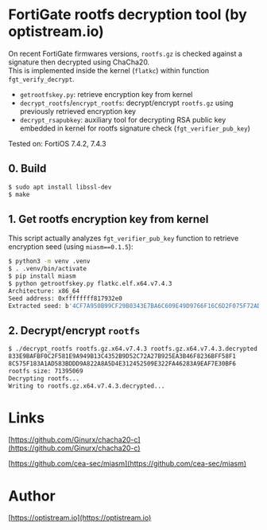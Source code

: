 # FortiGate rootfs decryption tool (by optistream.io)

On recent FortiGate firmwares versions, `rootfs.gz` is checked against a signature then decrypted using ChaCha20.  
This is implemented inside the kernel (`flatkc`) within function `fgt_verify_decrypt`.

- `getrootfskey.py`: retrieve encryption key from kernel
- `decrypt_rootfs`/`encrypt_rootfs`: decrypt/encrypt `rootfs.gz` using previously retrieved encryption key
- `decrypt_rsapubkey`: auxiliary tool for decrypting RSA public key embedded in kernel for rootfs signature check (`fgt_verifier_pub_key`)

Tested on: FortiOS 7.4.2, 7.4.3

## 0. Build

```bash
$ sudo apt install libssl-dev
$ make
```

## 1. Get rootfs encryption key from kernel

This script actually analyzes `fgt_verifier_pub_key` function to retrieve encryption seed (using `miasm==0.1.5`):

```bash
$ python3 -m venv .venv
$ . .venv/bin/activate
$ pip install miasm
$ python getrootfskey.py flatkc.elf.x64.v7.4.3
Architecture: x86_64
Seed address: 0xffffffff817932e0
Extracted seed: b'4CF7A950B99CF29B0343E7BA6C609E49D9766F16C6D2F075F72AD400542F0765'
```

## 2. Decrypt/encrypt `rootfs`

```bash
$ ./decrypt_rootfs rootfs.gz.x64.v7.4.3 rootfs.gz.x64.v7.4.3.decrypted 4CF7A950B99CF29B0343E7BA6C609E49D9766F16C6D2F075F72AD400542F0765
833E9BAFBF0C2F581E9A949B13C4352B9D52C72A27B925EA3B46F8236BFF58F1
8C575F183A1AD583BDDD9A822A8A5D4E312452509E322FA46283A9EAF7E30BF6
rootfs size: 71395069
Decrypting rootfs...
Writing to rootfs.gz.x64.v7.4.3.decrypted...
```

# Links

[https://github.com/Ginurx/chacha20-c](https://github.com/Ginurx/chacha20-c)

[https://github.com/cea-sec/miasm](https://github.com/cea-sec/miasm)

# Author

[https://optistream.io](https://optistream.io)
